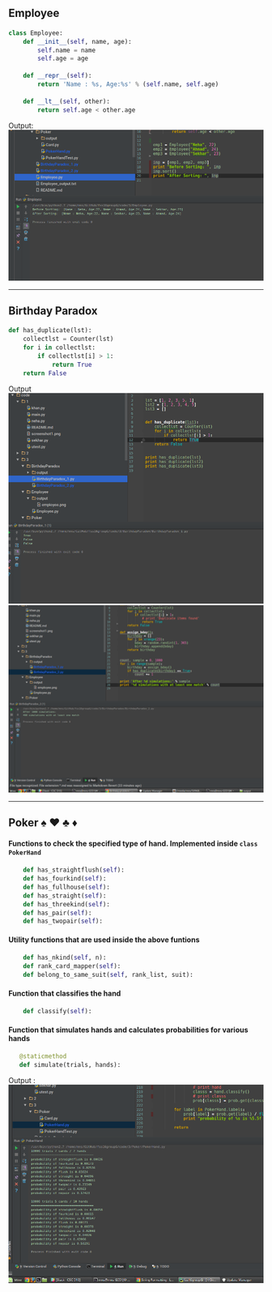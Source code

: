 ## Employee
```python
class Employee:
    def __init__(self, name, age):
        self.name = name
        self.age = age

    def __repr__(self):
        return 'Name : %s, Age:%s' % (self.name, self.age)

    def __lt__(self, other):
        return self.age < other.age


```
Output:
 ![](./Employee/output/employee.png)

-----------

## Birthday Paradox 
```python
def has_duplicate(lst):
    collectlst = Counter(lst)
    for i in collectlst:
        if collectlst[i] > 1:
            return True
    return False

```

Output
 ![](./BirthdayParadox/output/birthday1.png)
 ![](./BirthdayParadox/output/birthday2.png)


-----------------

## Poker :spades: :hearts: :clubs: :diamonds:

#### Functions to check the specified type of hand. Implemented inside `class PokerHand`
```python
    def has_straightflush(self):
    def has_fourkind(self):
    def has_fullhouse(self):
    def has_straight(self):
    def has_threekind(self):
    def has_pair(self):
    def has_twopair(self):
```
 
#### Utility functions that are used inside the above funtions
 
```python
    def has_nkind(self, n):
    def rank_card_mapper(self):
    def belong_to_same_suit(self, rank_list, suit):
```
 
#### Function that classifies the hand
```python
    def classify(self):
```
 
#### Function that simulates hands and calculates probabilities for various hands
 ```python
    @staticmethod
    def simulate(trials, hands):
```
Output :
 ![](./Poker/output/poker_out.png)

